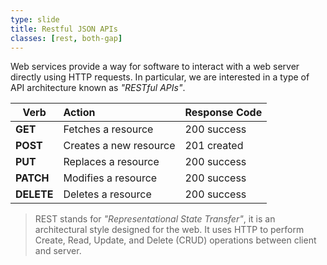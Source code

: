 ```yaml
---
type: slide
title: Restful JSON APIs
classes: [rest, both-gap]
---
```


Web services provide a way for software to interact with a web server directly using HTTP requests.
In particular, we are interested in a type of API architecture known as *"RESTful APIs"*.


| Verb        | Action                  | Response Code     |
| ----------- | :---------------------- | :---------------- |
| **GET**     | Fetches a resource      | 200 success       | 
| **POST**    | Creates a new resource  | 201 created       | 
| **PUT**     | Replaces a resource     | 200 success       | 
| **PATCH**   | Modifies a resource     | 200 success       | 
| **DELETE**  | Deletes a resource      | 200 success       | 

> REST stands for *"Representational State Transfer"*, it is an architectural style designed for the web.
It uses HTTP to perform Create, Read, Update, and Delete (CRUD) operations between client and server. 
